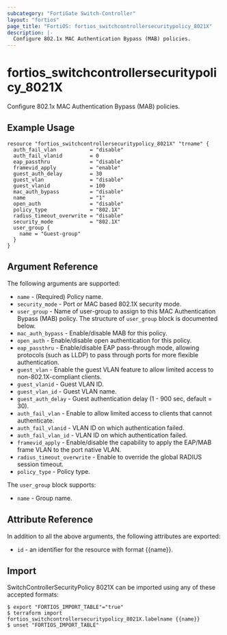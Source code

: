 ```yaml
---
subcategory: "FortiGate Switch-Controller"
layout: "fortios"
page_title: "FortiOS: fortios_switchcontrollersecuritypolicy_8021X"
description: |-
  Configure 802.1x MAC Authentication Bypass (MAB) policies.
---
```


# fortios_switchcontrollersecuritypolicy_8021X
Configure 802.1x MAC Authentication Bypass (MAB) policies.

## Example Usage

```hcl
resource "fortios_switchcontrollersecuritypolicy_8021X" "trname" {
  auth_fail_vlan           = "disable"
  auth_fail_vlanid         = 0
  eap_passthru             = "disable"
  framevid_apply           = "enable"
  guest_auth_delay         = 30
  guest_vlan               = "disable"
  guest_vlanid             = 100
  mac_auth_bypass          = "disable"
  name                     = "1"
  open_auth                = "disable"
  policy_type              = "802.1X"
  radius_timeout_overwrite = "disable"
  security_mode            = "802.1X"
  user_group {
    name = "Guest-group"
  }
}
```

## Argument Reference

The following arguments are supported:

* `name` - (Required) Policy name.
* `security_mode` - Port or MAC based 802.1X security mode.
* `user_group` - Name of user-group to assign to this MAC Authentication Bypass (MAB) policy. The structure of `user_group` block is documented below.
* `mac_auth_bypass` - Enable/disable MAB for this policy.
* `open_auth` - Enable/disable open authentication for this policy.
* `eap_passthru` - Enable/disable EAP pass-through mode, allowing protocols (such as LLDP) to pass through ports for more flexible authentication.
* `guest_vlan` - Enable the guest VLAN feature to allow limited access to non-802.1X-compliant clients.
* `guest_vlanid` - Guest VLAN ID.
* `guest_vlan_id` - Guest VLAN name.
* `guest_auth_delay` - Guest authentication delay (1 - 900  sec, default = 30).
* `auth_fail_vlan` - Enable to allow limited access to clients that cannot authenticate.
* `auth_fail_vlanid` - VLAN ID on which authentication failed.
* `auth_fail_vlan_id` - VLAN ID on which authentication failed.
* `framevid_apply` - Enable/disable the capability to apply the EAP/MAB frame VLAN to the port native VLAN.
* `radius_timeout_overwrite` - Enable to override the global RADIUS session timeout.
* `policy_type` - Policy type.

The `user_group` block supports:

* `name` - Group name.


## Attribute Reference

In addition to all the above arguments, the following attributes are exported:
* `id` - an identifier for the resource with format {{name}}.

## Import

SwitchControllerSecurityPolicy 8021X can be imported using any of these accepted formats:
```
$ export "FORTIOS_IMPORT_TABLE"="true"
$ terraform import fortios_switchcontrollersecuritypolicy_8021X.labelname {{name}}
$ unset "FORTIOS_IMPORT_TABLE"
```

